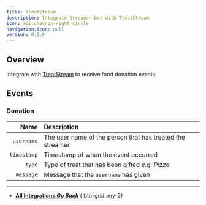 ```yaml
---
title: TreatStream
description: Integrate Streamer.bot with TreatStream
icon: mdi:chevron-right-circle
navigation.icon: null
version: 0.1.8
---
```


## Overview
Integrate with [TreatStream](https://treatstream.com) to receive food donation events!

## Events
### Donation
Name | Description
----:|:------------
| `username` | The user name of the person that has treated the streamer
| `timestamp` | Timestamp of when the event occurred |
| `type` | Type of treat that has been gifted *e.g. Pizza*
| `message` | Message that the `username` has given

---

- [<i class="mdi mdi-chevron-left"></i> **All Integrations *Go Back***](/Integrations)
{.btn-grid .my-5}